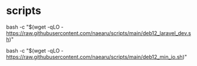 # scripts

bash -c "$(wget -qLO - https://raw.githubusercontent.com/naearu/scripts/main/deb12_laravel_dev.sh)"

bash -c "$(wget -qLO - https://raw.githubusercontent.com/naearu/scripts/main/deb12_min_io.sh)"

